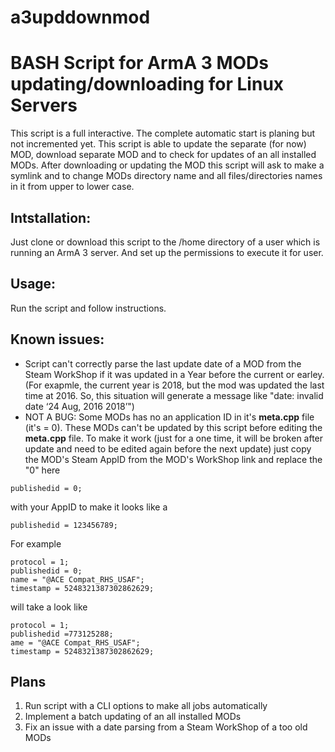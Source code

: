 # a3upddownmod
# BASH Script for ArmA 3 MODs updating/downloading for Linux Servers 

This script is a full interactive. The complete automatic start is planing but not incremented yet.
This script is able to update the separate (for now) MOD, download separate MOD and to check for updates of an all installed MODs.
After downloading or updating the MOD this script will ask to make a symlink and to change MODs directory name and all files/directories names in it from upper to lower case.

## Intstallation: 
Just clone or download this script to the /home directory of a user which is running an ArmA 3 server. And set up the permissions to execute it for user.
## Usage: 
Run the script and follow instructions.
## Known issues:
- Script can't correctly parse the last update date of a MOD from the Steam WorkShop if it was updated in a Year before the current or earley. (For exapmle, the current year is 2018, but the mod was updated the last time at 2016. So, this situation will generate a message like "date: invalid date ‘24 Aug, 2016 2018’")
- NOT A BUG: Some MODs has no an application ID in it's **meta.cpp** file (it's = 0). These MODs can't be updated by this script before editing the **meta.cpp** file. To make it work (just for a one time, it will be broken after update and need to be edited again before the next update) just copy the MOD's Steam AppID from the MOD's WorkShop link and replace the "0" here
```
publishedid = 0;
```
with your AppID to make it looks like a
```
publishedid = 123456789;
```
For example
```
protocol = 1;
publishedid = 0;
name = "@ACE Compat_RHS_USAF";
timestamp = 5248321387302862629;
```
will take a look like
```
protocol = 1;
publishedid =773125288;
ame = "@ACE Compat_RHS_USAF";
timestamp = 5248321387302862629;
```

## Plans
1. Run script with a CLI options to make all jobs automatically
2. Implement a batch updating of an all installed MODs
3. Fix an issue with a date parsing from a Steam WorkShop of a too old MODs
